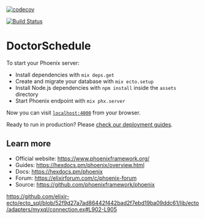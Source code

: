 [![codecov](https://codecov.io/gh/theguuholi/doctor_schedule/branch/main/graph/badge.svg?token=SL9ADOVJ32)](undefined)

[![Build Status](https://travis-ci.com/theguuholi/doctor_schedule.svg?branch=master)](https://travis-ci.com/theguuholi/doctor_schedule)

# DoctorSchedule

To start your Phoenix server:

  * Install dependencies with `mix deps.get`
  * Create and migrate your database with `mix ecto.setup`
  * Install Node.js dependencies with `npm install` inside the `assets` directory
  * Start Phoenix endpoint with `mix phx.server`

Now you can visit [`localhost:4000`](http://localhost:4000) from your browser.

Ready to run in production? Please [check our deployment guides](https://hexdocs.pm/phoenix/deployment.html).

## Learn more

  * Official website: https://www.phoenixframework.org/
  * Guides: https://hexdocs.pm/phoenix/overview.html
  * Docs: https://hexdocs.pm/phoenix
  * Forum: https://elixirforum.com/c/phoenix-forum
  * Source: https://github.com/phoenixframework/phoenix


https://github.com/elixir-ecto/ecto_sql/blob/52f9d27a7ad86442f442bad2f7ebd19ba09ddc61/lib/ecto/adapters/myxql/connection.ex#L902-L905
